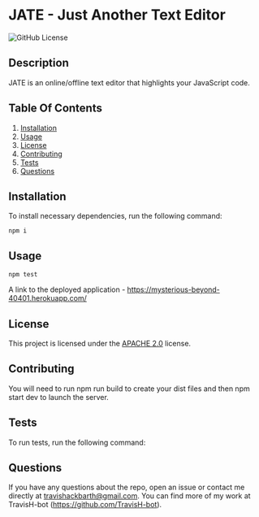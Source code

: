 # JATE - Just Another Text Editor

![GitHub License](https://img.shields.io/badge/license-Apache%202.0-blue.svg)

## Description

JATE is an online/offline text editor that highlights your JavaScript code.

## Table Of Contents

1. [Installation](#installation)
2. [Usage](#usage)
3. [License](#license)
4. [Contributing](#contributing)
5. [Tests](#tests)
6. [Questions](#questions)

## Installation

To install necessary dependencies, run the following command:

```
npm i
```

## Usage

```
npm test
```

A link to the deployed application - https://mysterious-beyond-40401.herokuapp.com/

## License

This project is licensed under the [APACHE 2.0](https://choosealicense.com/licenses/apache-2.0/) license.

## Contributing

You will need to run npm run build to create your dist files and then npm start dev to launch the server.

## Tests

To run tests, run the following command:

## Questions

If you have any questions about the repo, open an issue or contact me directly at travishackbarth@gmail.com. You can find more of my work at TravisH-bot (https://github.com/TravisH-bot).
